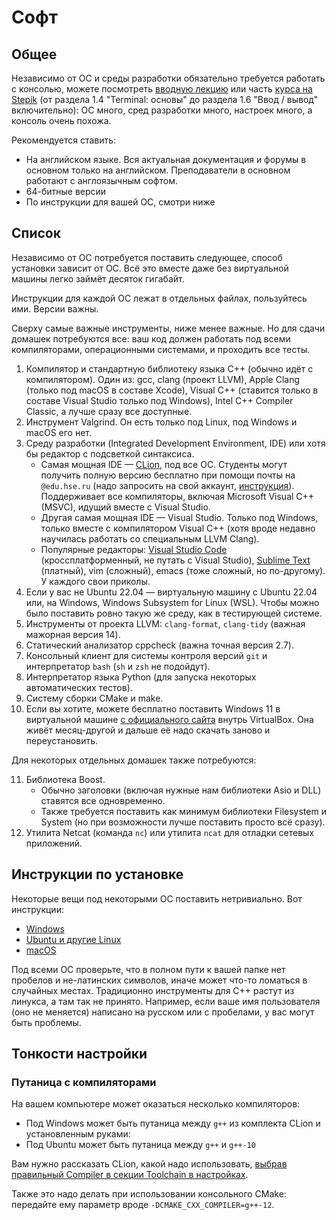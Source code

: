 # Софт
## Общее
Независимо от ОС и среды разработки обязательно требуется работать с консолью, можете посмотреть [вводную лекцию](https://www.youtube.com/watch?v=G7Dgxtgj2Tw&list=PLxMpIvWUjaJuOVEWZ0-H7QaUeREmyqNl9&index=2) или часть [курса на Stepik](https://stepik.org/course/73/syllabus) (от раздела 1.4 "Terminal: основы" до раздела 1.6 "Ввод / вывод" включительно): ОС много, сред разработки много, настроек много, а консоль очень похожа.

Рекомендуется ставить:
* На английском языке. Вся актуальная документация и форумы в основном только на английском. Преподаватели в основном работают с англоязычным софтом.
* 64-битные версии
* По инструкции для вашей ОС, смотри ниже

## Список
Независимо от ОС потребуется поставить следующее, способ установки зависит от ОС. Всё это вместе даже без виртуальной машины легко займёт десяток гигабайт.

Инструкции для каждой ОС лежат в отдельных файлах, пользуйтесь ими. Версии важны.

Сверху самые важные инструменты, ниже менее важные.
Но для сдачи домашек потребуются все: ваш код должен работать под всеми компиляторами, операционными системами, и проходить все тесты.

1. Компилятор и стандартную библиотеку языка C++ (обычно идёт с компилятором). Один из: gcc, clang (проект LLVM), Apple Clang (только под macOS в составе Xcode), Visual C++ (ставится только в составе Visual Studio только под Windows), Intel C++ Compiler Classic, а лучше сразу все доступные.
2. Инструмент Valgrind. Он есть только под Linux, под Windows и macOS его нет.
3. Среду разработки (Integrated Development Environment, IDE) или хотя бы редактор с подсветкой синтаксиса.
    * Самая мощная IDE — [CLion](https://www.jetbrains.com/ru-ru/clion/), под все ОС. Студенты могут получить полную версию бесплатно при помощи почты на `@edu.hse.ru` (надо запросить на свой аккаунт, [инструкция](https://www.jetbrains.com/community/education/#students)).
      Поддерживает все компиляторы, включая Microsoft Visual C++ (MSVC), идущий вместе с Visual Studio.
    * Другая самая мощная IDE — Visual Studio. Только под Windows, только вместе с компилятором Visual C++ (хотя вроде недавно научилась работать со специальным LLVM Clang).
    * Популярные редакторы: [Visual Studio Code](https://code.visualstudio.com/) (кроссплатформенный, не путать с Visual Studio), [Sublime Text](https://www.sublimetext.com/) (платный), vim (сложный), emacs (тоже сложный, но по-другому). У каждого свои приколы.
4. Если у вас не Ubuntu 22.04 — виртуальную машину с Ubuntu 22.04 или, на Windows, Windows Subsystem for Linux (WSL). Чтобы можно было поставить ровно такую же среду, как в тестирующей системе.
5. Инструменты от проекта LLVM: `clang-format`, `clang-tidy` (важная мажорная версия 14).
6. Статический анализатор cppcheck (важна точная версия 2.7).
7. Консольный клиент для системы контроля версий `git` и интерпретатор `bash` (`sh` и `zsh` не подойдут).
8. Интерпретатор языка Python (для запуска некоторых автоматических тестов).
9. Систему сборки CMake и make.
10. Если вы хотите, можете бесплатно поставить Windows 11 в виртуальной машине [с официального сайта](https://developer.microsoft.com/en-us/windows/downloads/virtual-machines/) внутрь VirtualBox. Она живёт месяц-другой и дальше её надо скачать заново и переустановить.

Для некоторых отдельных домашек также потребуются:

11. Библиотека Boost.
    * Обычно заголовки (включая нужные нам библиотеки Asio и DLL) ставятся все одновременно.
    * Также требуется поставить как минимум библиотеки Filesystem и System (но при возможности лучше поставить просто всё сразу).
12. Утилита Netcat (команда `nc`) или утилита `ncat` для отладки сетевых приложений.

## Инструкции по установке
Некоторые вещи под некоторыми ОС поставить нетривиально. Вот инструкции:

* [Windows](windows.md)
* [Ubuntu и другие Linux](ubuntu.md)
* [macOS](macos.md)

Под всеми ОС проверьте, что в полном пути к вашей папке нет пробелов и не-латинских символов, иначе может что-то ломаться в случайных местах.
Традиционно инструменты для C++ растут из линукса, а там так не принято.
Например, если ваше имя пользователя (оно не меняется) написано на русском или с пробелами, у вас могут быть проблемы.

## Тонкости настройки
### Путаница с компиляторами
На вашем компьютере может оказаться несколько компиляторов:

* Под Windows может быть путаница между `g++` из комплекта CLion и установленным руками:
* Под Ubuntu может быть путаница между `g++` и `g++-10`

Вам нужно рассказать CLion, какой надо использовать, [выбрав правильный Compiler в секции Toolchain в настройках](https://www.jetbrains.com/help/clion/how-to-switch-compilers-in-clion.html#custom-targets-toolchain).

Также это надо делать при использовании консольного CMake: передайте ему параметр вроде `-DCMAKE_CXX_COMPILER=g++-12`.
